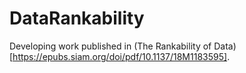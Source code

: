 # DataRankability

Developing work published in (The Rankability of Data)[https://epubs.siam.org/doi/pdf/10.1137/18M1183595]. 
